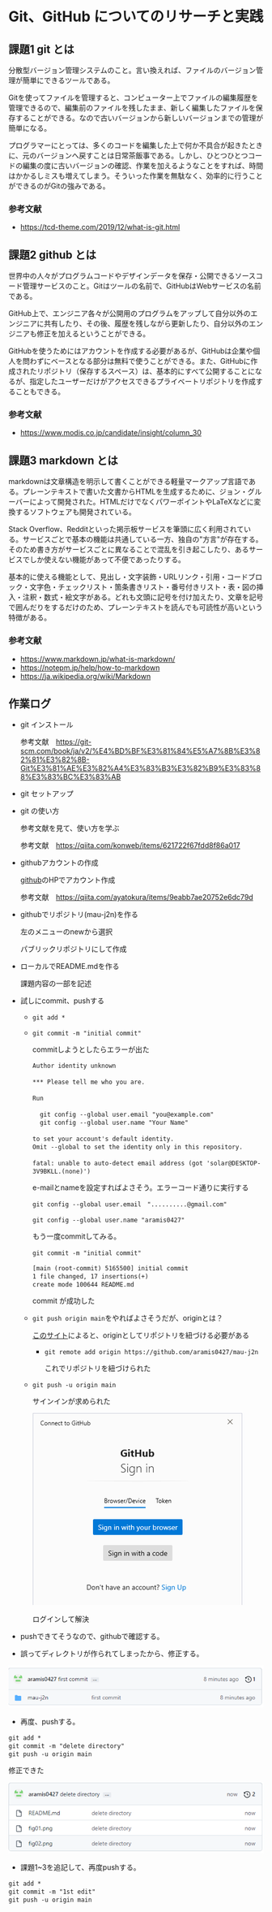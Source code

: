 # Git、GitHub についてのリサーチと実践

## 課題1 git とは
分散型バージョン管理システムのこと。言い換えれば、ファイルのバージョン管理が簡単にできるツールである。

Gitを使ってファイルを管理すると、コンピューター上でファイルの編集履歴を管理できるので、編集前のファイルを残したまま、新しく編集したファイルを保存することができる。なので古いバージョンから新しいバージョンまでの管理が簡単になる。

プログラマーにとっては、多くのコードを編集した上で何か不具合が起きたときに、元のバージョンへ戻すことは日常茶飯事である。しかし、ひとつひとつコードの編集の度に古いバージョンの確認、作業を加えるようなことをすれば、時間はかかるしミスも増えてしまう。そういった作業を無駄なく、効率的に行うことができるのがGitの強みである。

### 参考文献
- https://tcd-theme.com/2019/12/what-is-git.html

## 課題2 github とは
世界中の人々がプログラムコードやデザインデータを保存・公開できるソースコード管理サービスのこと。Gitはツールの名前で、GitHubはWebサービスの名前である。

GitHub上で、エンジニア各々が公開用のプログラムをアップして自分以外のエンジニアに共有したり、その後、履歴を残しながら更新したり、自分以外のエンジニアも修正を加えるということができる。

GitHubを使うためにはアカウントを作成する必要があるが、GitHubは企業や個人を問わずにベースとなる部分は無料で使うことができる。また、GitHubに作成されたリポジトリ（保存するスペース）は、基本的にすべて公開することになるが、指定したユーザーだけがアクセスできるプライベートリポジトリを作成することもできる。

### 参考文献
- https://www.modis.co.jp/candidate/insight/column_30

## 課題3 markdown とは
markdownは文章構造を明示して書くことができる軽量マークアップ言語である。プレーンテキストで書いた文書からHTMLを生成するために、ジョン・グルーバーによって開発された。HTMLだけでなくパワーポイントやLaTeXなどに変換するソフトウェアも開発されている。

Stack Overflow、Redditといった掲示板サービスを筆頭に広く利用されている。サービスごとで基本の機能は共通している一方、独自の"方言"が存在する。そのため書き方がサービスごとに異なることで混乱を引き起こしたり、あるサービスでしか使えない機能があって不便であったりする。

基本的に使える機能として、見出し・文字装飾・URLリンク・引用・コードブロック・文字色・チェックリスト・箇条書きリスト・番号付きリスト・表・図の挿入・注釈・数式・絵文字がある。どれも文頭に記号を付け加えたり、文章を記号で囲んだりをするだけのため、プレーンテキストを読んでも可読性が高いという特徴がある。  

### 参考文献
- https://www.markdown.jp/what-is-markdown/  
- https://notepm.jp/help/how-to-markdown  
- https://ja.wikipedia.org/wiki/Markdown

## 作業ログ
- git インストール
  
  参考文献　https://git-scm.com/book/ja/v2/%E4%BD%BF%E3%81%84%E5%A7%8B%E3%82%81%E3%82%8B-Git%E3%81%AE%E3%82%A4%E3%83%B3%E3%82%B9%E3%83%88%E3%83%BC%E3%83%AB

- git セットアップ

- git の使い方

  参考文献を見て、使い方を学ぶ

  参考文献　https://qiita.com/konweb/items/621722f67fdd8f86a017

- githubアカウントの作成

  [github](https://github.co.jp/)のHPでアカウント作成

  参考文献　https://qiita.com/ayatokura/items/9eabb7ae20752e6dc79d

- githubでリポジトリ(mau-j2n)を作る

  左のメニューのnewから選択

  パブリックリポジトリにして作成

- ローカルでREADME.mdを作る

  課題内容の一部を記述

- 試しにcommit、pushする

  - `git add *`

  - `git commit -m "initial commit"`

    commitしようとしたらエラーが出た

    ```
    Author identity unknown

    *** Please tell me who you are.

    Run

      git config --global user.email "you@example.com"
      git config --global user.name "Your Name"       

    to set your account's default identity.
    Omit --global to set the identity only in this repository.

    fatal: unable to auto-detect email address (got 'solar@DESKTOP-3V9BKLL.(none)')
    ```

    e-mailとnameを設定すればよさそう。エラーコード通りに実行する
    
    `git config --global user.email　"..........@gmail.com"`
    
    `git config --global user.name "aramis0427"`

    もう一度commitしてみる。

    `git commit -m "initial commit"`

    ```
    [main (root-commit) 5165500] initial commit
    1 file changed, 17 insertions(+)
    create mode 100644 README.md
    ```

    commit が成功した

  - `git push origin main`をやればよさそうだが、originとは？
  
    [このサイト](https://qiita.com/Leonardom/items/5b94cd7e96a6fe87c6a4)によると、originとしてリポジトリを紐づける必要がある 

    - `git remote add origin https://github.com/aramis0427/mau-j2n`

      これでリポジトリを紐づけられた

  - `git push -u origin main`

    サインインが求められた
    
    ![](fig01.png)

    ログインして解決

- pushできてそうなので、githubで確認する。

- 誤ってディレクトリが作られてしまったから、修正する。

![](fig02.png)

- 再度、pushする。

```
git add *
git commit -m "delete directory"
git push -u origin main
```

修正できた

![](fig03.png)

- 課題1~3を追記して、再度pushする。
```
git add *
git commit -m "1st edit"
git push -u origin main
```